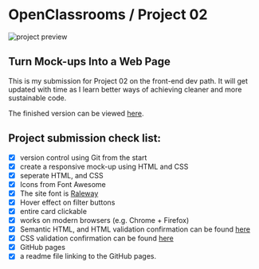 # OpenClassrooms / Project 02 

![project preview](https://i.ibb.co/P9s6z9g/OC-project02.png)

## Turn Mock-ups Into a Web Page

This is my submission for Project 02 on the front-end dev path. It will get updated with time as I learn better ways of achieving cleaner and more sustainable code. 

The finished version can be viewed [here](https://hazim.github.io/OCproject2/). 

## Project submission check list:
- [x] version control using Git from the start
- [x] create a responsive mock-up using HTML and CSS
- [x] seperate HTML, and CSS
- [x] Icons from Font Awesome 
- [x] The site font is [Raleway](https://fonts.google.com/specimen/Raleway?preview.text_type=custom)
- [x] Hover effect on filter buttons 
- [x] entire card clickable 
- [x] works on modern browsers (e.g. Chrome + Firefox)
- [x] Semantic HTML, and HTML validation confirmation can be found [here](https://validator.w3.org/nu/?doc=https%3A%2F%2Fhazim.github.io%2FOCproject2%2F)
- [x] CSS validation confirmation can be found [here](https://jigsaw.w3.org/css-validator/validator?uri=https%3A%2F%2Fhazim.github.io%2FOCproject2%2F&profile=css3svg&usermedium=all&warning=1&vextwarning=&lang=en) 
- [x] GitHub pages
- [x] a readme file linking to the GitHub pages.
